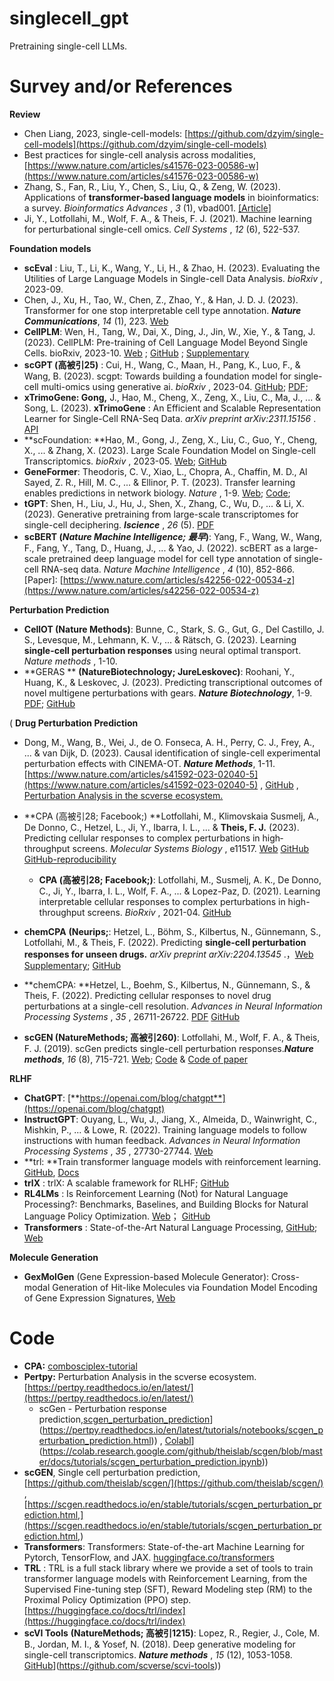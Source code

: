 # singlecell_gpt

Pretraining single-cell LLMs.


# Survey and/or References

**Review**

* Chen Liang, 2023, single-cell-models: [https://github.com/dzyim/single-cell-models](https://github.com/dzyim/single-cell-models)
* Best practices for single-cell analysis across modalities, [https://www.nature.com/articles/s41576-023-00586-w](https://www.nature.com/articles/s41576-023-00586-w)
* Zhang, S., Fan, R., Liu, Y., Chen, S., Liu, Q., & Zeng, W. (2023). Applications of **transformer-based language models** in bioinformatics: a survey.  *Bioinformatics Advances* ,  *3* (1), vbad001. [[Article]]([https://academic.oup.com/bioinformaticsadvances/article/3/1/vbad001/6984737](https://academic.oup.com/bioinformaticsadvances/article/3/1/vbad001/6984737)) 
* Ji, Y., Lotfollahi, M., Wolf, F. A., & Theis, F. J. (2021). Machine learning for perturbational single-cell omics.  *Cell Systems* ,  *12* (6), 522-537.


**Foundation models**

* **scEval** : Liu, T., Li, K., Wang, Y., Li, H., & Zhao, H. (2023). Evaluating the Utilities of Large Language Models in Single-cell Data Analysis.  *bioRxiv* , 2023-09.
* Chen, J., Xu, H., Tao, W., Chen, Z., Zhao, Y., & Han, J. D. J. (2023). Transformer for one stop interpretable cell type annotation. ***Nature Communications***, *14* (1), 223. [Web]([https://www.nature.com/articles/s41467-023-35923-4](https://www.nature.com/articles/s41467-023-35923-4))
* **CellPLM**: Wen, H., Tang, W., Dai, X., Ding, J., Jin, W., Xie, Y., & Tang, J. (2023). CellPLM: Pre-training of Cell Language Model Beyond Single Cells. bioRxiv, 2023-10. [Web]([https://www.biorxiv.org/content/10.1101/2023.10.03.560734v1.abstract](https://www.biorxiv.org/content/10.1101/2023.10.03.560734v1.abstract)) ; [GitHub]([https://github.com/OmicsML/CellPLM](https://github.com/OmicsML/CellPLM)) ; [Supplementary]([https://www.biorxiv.org/content/10.1101/2023.10.03.560734v1.supplementary-material](https://www.biorxiv.org/content/10.1101/2023.10.03.560734v1.supplementary-material))
* **scGPT (高被引25)** : Cui, H., Wang, C., Maan, H., Pang, K., Luo, F., & Wang, B. (2023). scgpt: Towards building a foundation model for single-cell multi-omics using generative ai.  *bioRxiv* , 2023-04. [GitHub]([https://github.com/bowang-lab/scGPT](https://github.com/bowang-lab/scGPT)); [PDF]([https://www.biorxiv.org/content/10.1101/2023.04.30.538439v2.full.pdf](https://www.biorxiv.org/content/10.1101/2023.04.30.538439v2.full.pdf));
* **xTrimoGene: **Gong**,** J., Hao, M., Cheng, X., Zeng, X., Liu, C., Ma, J., ... & Song, L. (2023).  **xTrimoGene** : An Efficient and Scalable Representation Learner for Single-Cell RNA-Seq Data.  *arXiv preprint arXiv:2311.15156* . [API]([https://api.biomap.com/xTrimoGene/apply](https://api.biomap.com/xTrimoGene/apply))
* **scFoundation: **Hao, M., Gong, J., Zeng, X., Liu, C., Guo, Y., Cheng, X., ... & Zhang, X. (2023). Large Scale Foundation Model on Single-cell Transcriptomics.  *bioRxiv* , 2023-05. [Web]([https://www.biorxiv.org/content/10.1101/2023.05.29.542705v4.abstract](https://www.biorxiv.org/content/10.1101/2023.05.29.542705v4.abstract)); [GitHub]([https://github.com/biomap-research/scFoundation](https://github.com/biomap-research/scFoundation))
* **GeneFormer**: Theodoris, C. V., Xiao, L., Chopra, A., Chaffin, M. D., Al Sayed, Z. R., Hill, M. C., ... & Ellinor, P. T. (2023). Transfer learning enables predictions in network biology.  *Nature* , 1-9. [Web]([https://www.nature.com/articles/s41586-023-06139-9](https://www.nature.com/articles/s41586-023-06139-9)); [Code]([https://huggingface.co/ctheodoris/Geneformer](https://huggingface.co/ctheodoris/Geneformer));
* **tGPT**: Shen, H., Liu, J., Hu, J., Shen, X., Zhang, C., Wu, D., ... & Li, X. (2023). Generative pretraining from large-scale transcriptomes for single-cell deciphering.  ***Iscience*** ,  *26* (5). [PDF]([https://www.cell.com/iscience/pdf/S2589-0042(23)00613-2.pdf](https://www.cell.com/iscience/pdf/S2589-0042(23)00613-2.pdf))
* **scBERT (*****Nature Machine Intelligence; 最早*****)**: Yang, F., Wang, W., Wang, F., Fang, Y., Tang, D., Huang, J., ... & Yao, J. (2022). scBERT as a large-scale pretrained deep language model for cell type annotation of single-cell RNA-seq data.  *Nature Machine Intelligence* ,  *4* (10), 852-866. [Paper]: [https://www.nature.com/articles/s42256-022-00534-z](https://www.nature.com/articles/s42256-022-00534-z)

**Perturbation Prediction**

* **CellOT (Nature Methods)**: Bunne, C., Stark, S. G., Gut, G., Del Castillo, J. S., Levesque, M., Lehmann, K. V., ... & Rätsch, G. (2023). Learning **single-cell perturbation responses** using neural optimal transport.  *Nature methods* , 1-10.
* **GERAS ** **(NatureBiotechnology; JureLeskovec)**: Roohani, Y., Huang, K., & Leskovec, J. (2023). Predicting transcriptional outcomes of novel multigene perturbations with gears. ***Nature Biotechnology***, 1-9. [PDF]([https://www.nature.com/articles/s41587-023-01905-6](https://www.nature.com/articles/s41587-023-01905-6)); [GitHub](https://github.com/snap-stanford/GEARS)

( **Drug Perturbation Prediction**

* Dong, M., Wang, B., Wei, J., de O. Fonseca, A. H., Perry, C. J., Frey, A., ... & van Dijk, D. (2023). Causal identification of single-cell experimental perturbation effects with CINEMA-OT. ***Nature Methods***, 1-11. [https://www.nature.com/articles/s41592-023-02040-5](https://www.nature.com/articles/s41592-023-02040-5) , [GitHub]([https://github.com/vandijklab/CINEMA-OT](https://github.com/vandijklab/CINEMA-OT)) , [Perturbation Analysis in the scverse ecosystem.]([https://github.com/theislab/pertpy](https://github.com/theislab/pertpy)) 
* **CPA (高被引28; Facebook;) **Lotfollahi, M., Klimovskaia Susmelj, A., De Donno, C., Hetzel, L., Ji, Y., Ibarra, I. L., ... & **Theis, F. J.** (2023). Predicting cellular responses to complex perturbations in high‐throughput screens.  *Molecular Systems Biology* , e11517. [Web]([https://www.embopress.org/doi/full/10.15252/msb.202211517](https://www.embopress.org/doi/full/10.15252/msb.202211517)) [GitHub]([https://github.com/theislab/cpa](https://github.com/theislab/cpa)) [GitHub-reproducibility]([https://github.com/theislab/cpa-reproducibility/tree/main/notebooks](https://github.com/theislab/cpa-reproducibility/tree/main/notebooks))

  * **CPA (高被引28; Facebook;)**: Lotfollahi, M., Susmelj, A. K., De Donno, C., Ji, Y., Ibarra, I. L., Wolf, F. A., ... & Lopez-Paz, D. (2021). Learning interpretable cellular responses to complex perturbations in high-throughput screens.  *BioRxiv* , 2021-04. [GitHub]([http://github.com/facebookresearch/CPA](http://github.com/facebookresearch/CPA))
* **chemCPA** **(Neurips;**: Hetzel, L., Böhm, S., Kilbertus, N., Günnemann, S., Lotfollahi, M., & Theis, F. (2022). Predicting **single-cell perturbation responses for unseen drugs.** *arXiv preprint arXiv:2204.13545* .，[Web]([https://arxiv.org/abs/2204.13545](https://arxiv.org/abs/2204.13545)) [Supplementary]([https://proceedings.neurips.cc/paper_files/paper/2022/file/aa933b5abc1be30baece1d230ec575a7-Supplemental-Conference.pdf](https://proceedings.neurips.cc/paper_files/paper/2022/file/aa933b5abc1be30baece1d230ec575a7-Supplemental-Conference.pdf)); [GitHub]([https://github.com/theislab/chemCPA](https://github.com/theislab/chemCPA))
* **chemCPA: **Hetzel, L., Boehm, S., Kilbertus, N., Günnemann, S., & Theis, F. (2022). Predicting cellular responses to novel drug perturbations at a single-cell resolution.  *Advances in Neural Information Processing Systems* ,  *35* , 26711-26722. [PDF]([https://openreview.net/pdf?id=vRrFVHxFiXJ](https://openreview.net/pdf?id=vRrFVHxFiXJ)) [GitHub]([https://github.com/theislab/chemCPA](https://github.com/theislab/chemCPA))
* **scGEN (NatureMethods; 高被引260)**: Lotfollahi, M., Wolf, F. A., & Theis, F. J. (2019). scGen predicts single-cell perturbation responses.***Nature methods***, *16* (8), 715-721. [Web]([https://www.nature.com/articles/s41592-019-0494-8](https://www.nature.com/articles/s41592-019-0494-8)); [Code]([https://github.com/theislab/scgen](https://github.com/theislab/scgen)) & [ Code of paper ]([https://github.com/theislab/scgen-reproducibility](https://github.com/theislab/scgen-reproducibility))

**RLHF**

* **ChatGPT**: [**https://openai.com/blog/chatgpt**](https://openai.com/blog/chatgpt)
* **InstructGPT**: Ouyang, L., Wu, J., Jiang, X., Almeida, D., Wainwright, C., Mishkin, P., ... & Lowe, R. (2022). Training language models to follow instructions with human feedback.  *Advances in Neural Information Processing Systems* ,  *35* , 27730-27744. [Web]([https://arxiv.org/abs/2203.02155](https://arxiv.org/abs/2203.02155))
* **trl: **Train transformer language models with reinforcement learning. [GitHub]([https://github.com/huggingface/trl](https://github.com/huggingface/trl)), [Docs]([https://huggingface.co/docs/trl/index](https://huggingface.co/docs/trl/index))
* **trlX** : trlX: A scalable framework for RLHF; [GitHub]([https://github.com/CarperAI/trlx](https://github.com/CarperAI/trlx))
* **RL4LMs** : Is Reinforcement Learning (Not) for Natural Language Processing?: Benchmarks, Baselines, and Building Blocks for Natural Language Policy Optimization. [Web]([https://arxiv.org/abs/2210.01241](https://arxiv.org/abs/2210.01241))； [GitHub](https://github.com/allenai/RL4LMs)
* **Transformers** : State-of-the-Art Natural Language Processing, [GitHub]([https://github.com/huggingface/transformers](https://github.com/huggingface/transformers)); [Web]([huggingface.co/transformers](https://huggingface.co/transformers))

**Molecule Generation**

* **GexMolGen** (Gene Expression-based Molecule Generator): Cross-modal Generation of Hit-like Molecules via Foundation Model Encoding of Gene Expression Signatures, [Web]([https://www.biorxiv.org/content/10.1101/2023.11.11.566725v2](https://www.biorxiv.org/content/10.1101/2023.11.11.566725v2))


# Code

* **CPA:** [combosciplex-tutorial]([https://cpa-tools.readthedocs.io/en/latest/tutorials/combosciplex.html](https://cpa-tools.readthedocs.io/en/latest/tutorials/combosciplex.html))
* **Pertpy:** Perturbation Analysis in the scverse ecosystem. [https://pertpy.readthedocs.io/en/latest/](https://pertpy.readthedocs.io/en/latest/)
  * scGen - Perturbation response prediction,[scgen_perturbation_prediction]([https://pertpy.readthedocs.io/en/latest/tutorials/notebooks/scgen_perturbation_prediction.html)](https://pertpy.readthedocs.io/en/latest/tutorials/notebooks/scgen_perturbation_prediction.html)) , [Colabl]([https://colab.research.google.com/github/theislab/scgen/blob/master/docs/tutorials/scgen_perturbation_prediction.ipynb)](https://colab.research.google.com/github/theislab/scgen/blob/master/docs/tutorials/scgen_perturbation_prediction.ipynb))
* **scGEN**, Single cell perturbation prediction, [https://github.com/theislab/scgen/](https://github.com/theislab/scgen/) , [https://scgen.readthedocs.io/en/stable/tutorials/scgen_perturbation_prediction.html,](https://scgen.readthedocs.io/en/stable/tutorials/scgen_perturbation_prediction.html,)
* **Transformers**: Transformers: State-of-the-art Machine Learning for Pytorch, TensorFlow, and JAX. [huggingface.co/transformers](https://huggingface.co/transformers)
* **TRL** : TRL is a full stack library where we provide a set of tools to train transformer language models with Reinforcement Learning, from the Supervised Fine-tuning step (SFT), Reward Modeling step (RM) to the Proximal Policy Optimization (PPO) step. [https://huggingface.co/docs/trl/index](https://huggingface.co/docs/trl/index)
* **scVI Tools** **(NatureMethods; 高被引1215)**: Lopez, R., Regier, J., Cole, M. B., Jordan, M. I., & Yosef, N. (2018). Deep generative modeling for single-cell transcriptomics.  ***Nature methods*** ,  *15* (12), 1053-1058. [GitHub]([https://github.com/scverse/scvi-tools)](https://github.com/scverse/scvi-tools))
